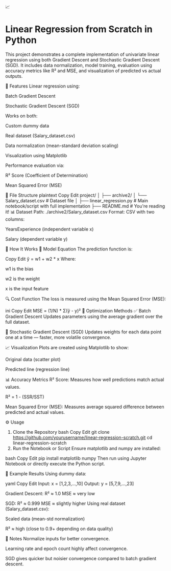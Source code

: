 📈 <h1>Linear Regression from Scratch in Python</h1>
This project demonstrates a complete implementation of univariate linear regression using both Gradient Descent and Stochastic Gradient Descent (SGD). It includes data normalization, model training, evaluation using accuracy metrics like R² and MSE, and visualization of predicted vs actual outputs.

🔧 Features
Linear regression using:

Batch Gradient Descent

Stochastic Gradient Descent (SGD)

Works on both:

Custom dummy data

Real dataset (Salary_dataset.csv)

Data normalization (mean-standard deviation scaling)

Visualization using Matplotlib

Performance evaluation via:

R² Score (Coefficient of Determination)

Mean Squared Error (MSE)

📂 File Structure
plaintext
Copy
Edit
project/
│
├── archive2/
│   └── Salary_dataset.csv   # Dataset file
│
├── linear_regression.py     # Main notebook/script with full implementation
├── README.md                # You're reading it!
📊 Dataset
Path: ./archive2/Salary_dataset.csv
Format: CSV with two columns:

YearsExperience (independent variable x)

Salary (dependent variable y)

🚀 How It Works
🔁 Model Equation
The prediction function is:

Copy
Edit
ŷ = w1 + w2 * x
Where:

w1 is the bias

w2 is the weight

x is the input feature

🔍 Cost Function
The loss is measured using the Mean Squared Error (MSE):

ini
Copy
Edit
MSE = (1/N) * Σ(ŷ - y)²
🧠 Optimization Methods
✅ Batch Gradient Descent
Updates parameters using the average gradient over the full dataset.

🔄 Stochastic Gradient Descent (SGD)
Updates weights for each data point one at a time — faster, more volatile convergence.

📈 Visualization
Plots are created using Matplotlib to show:

Original data (scatter plot)

Predicted line (regression line)

📊 Accuracy Metrics
R² Score: Measures how well predictions match actual values.

R² = 1 - (SSR/SST)

Mean Squared Error (MSE): Measures average squared difference between predicted and actual values.

⚙️ Usage
1. Clone the Repository
bash
Copy
Edit
git clone https://github.com/yourusername/linear-regression-scratch.git
cd linear-regression-scratch
2. Run the Notebook or Script
Ensure matplotlib and numpy are installed:

bash
Copy
Edit
pip install matplotlib numpy
Then run using Jupyter Notebook or directly execute the Python script.

🧪 Example Results
Using dummy data:

yaml
Copy
Edit
Input: x = [1,2,3,...,10]
Output: y = [5,7,9,...,23]

Gradient Descent:
R² ≈ 1.0
MSE ≈ very low

SGD:
R² ≈ 0.999
MSE ≈ slightly higher
Using real dataset (Salary_dataset.csv):

Scaled data (mean-std normalization)

R² ≈ high (close to 0.9+ depending on data quality)

📌 Notes
Normalize inputs for better convergence.

Learning rate and epoch count highly affect convergence.

SGD gives quicker but noisier convergence compared to batch gradient descent.

